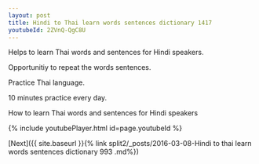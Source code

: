 ```yaml
---
layout: post
title: Hindi to Thai learn words sentences dictionary 1417 
youtubeId: 2ZVnQ-QgC8U
---
```

 
 
Helps to learn Thai words and sentences for Hindi speakers.

Opportunitiy to repeat the words sentences. 

Practice Thai language. 
 
10 minutes practice every day. 
 
How to learn Thai words and sentences for Hindi speakers 
 
{% include youtubePlayer.html id=page.youtubeId %}
 
 
[Next]({{ site.baseurl }}{% link  split2/_posts/2016-03-08-Hindi to thai learn words sentences dictionary 993 .md%})
 
